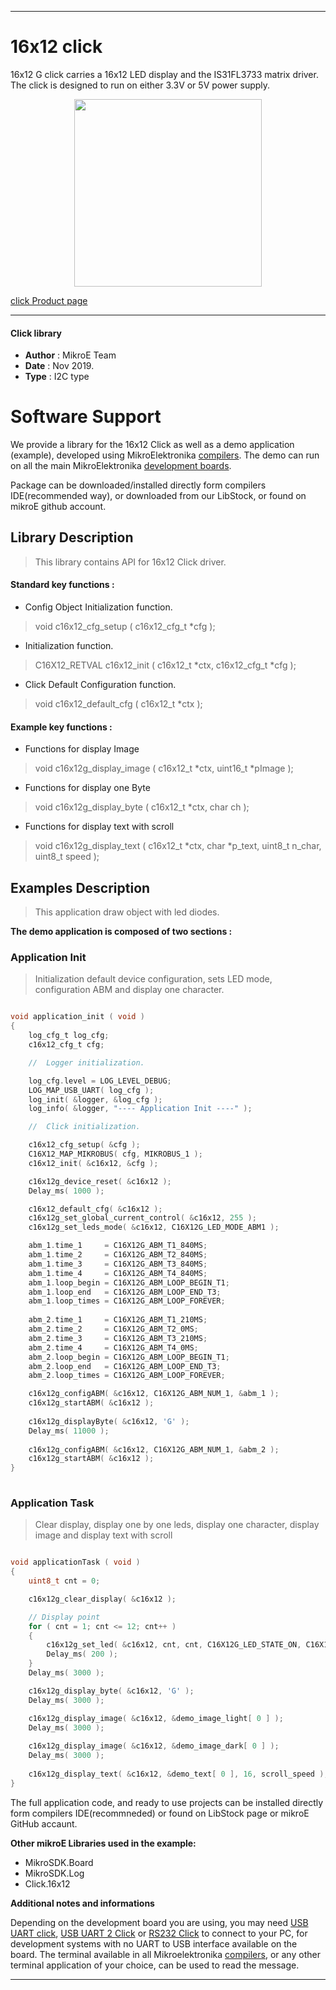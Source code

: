 
---
# 16x12 click

16x12 G click carries a 16x12 LED display and the IS31FL3733 matrix driver. The click is designed to run on either 3.3V or 5V power supply.

<p align="center">
  <img src="https://download.mikroe.com/images/click_for_ide/16x12g_click.png" height=300px>
</p>

[click Product page](https://www.mikroe.com/16x12-g-click)

---


#### Click library 

- **Author**        : MikroE Team
- **Date**          : Nov 2019.
- **Type**          : I2C type


# Software Support

We provide a library for the 16x12 Click 
as well as a demo application (example), developed using MikroElektronika 
[compilers](https://shop.mikroe.com/compilers). 
The demo can run on all the main MikroElektronika [development boards](https://shop.mikroe.com/development-boards).

Package can be downloaded/installed directly form compilers IDE(recommended way), or downloaded from our LibStock, or found on mikroE github account. 

## Library Description

> This library contains API for 16x12 Click driver.

#### Standard key functions :

- Config Object Initialization function.
> void c16x12_cfg_setup ( c16x12_cfg_t *cfg ); 
 
- Initialization function.
> C16X12_RETVAL c16x12_init ( c16x12_t *ctx, c16x12_cfg_t *cfg );

- Click Default Configuration function.
> void c16x12_default_cfg ( c16x12_t *ctx );


#### Example key functions :

- Functions for display Image 
> void c16x12g_display_image ( c16x12_t *ctx, uint16_t *pImage );

- Functions for display one Byte
> void c16x12g_display_byte ( c16x12_t *ctx, char ch );

- Functions for display text with scroll 
> void c16x12g_display_text ( c16x12_t *ctx, char *p_text, uint8_t n_char, uint8_t speed );

## Examples Description

>  This application draw object with led diodes.

**The demo application is composed of two sections :**

### Application Init 

> Initialization default device configuration, sets LED mode, 
> configuration ABM and display one character.


```c

void application_init ( void )
{
    log_cfg_t log_cfg;
    c16x12_cfg_t cfg;

    //  Logger initialization.

    log_cfg.level = LOG_LEVEL_DEBUG;
    LOG_MAP_USB_UART( log_cfg );
    log_init( &logger, &log_cfg );
    log_info( &logger, "---- Application Init ----" );

    //  Click initialization.

    c16x12_cfg_setup( &cfg );
    C16X12_MAP_MIKROBUS( cfg, MIKROBUS_1 );
    c16x12_init( &c16x12, &cfg );

    c16x12g_device_reset( &c16x12 );
    Delay_ms( 1000 );

    c16x12_default_cfg( &c16x12 );
    c16x12g_set_global_current_control( &c16x12, 255 );
    c16x12g_set_leds_mode( &c16x12, C16X12G_LED_MODE_ABM1 );

    abm_1.time_1     = C16X12G_ABM_T1_840MS;
    abm_1.time_2     = C16X12G_ABM_T2_840MS;
    abm_1.time_3     = C16X12G_ABM_T3_840MS;
    abm_1.time_4     = C16X12G_ABM_T4_840MS;
    abm_1.loop_begin = C16X12G_ABM_LOOP_BEGIN_T1;
    abm_1.loop_end   = C16X12G_ABM_LOOP_END_T3;
    abm_1.loop_times = C16X12G_ABM_LOOP_FOREVER;
    
    abm_2.time_1     = C16X12G_ABM_T1_210MS;
    abm_2.time_2     = C16X12G_ABM_T2_0MS;
    abm_2.time_3     = C16X12G_ABM_T3_210MS;
    abm_2.time_4     = C16X12G_ABM_T4_0MS;
    abm_2.loop_begin = C16X12G_ABM_LOOP_BEGIN_T1;
    abm_2.loop_end   = C16X12G_ABM_LOOP_END_T3;
    abm_2.loop_times = C16X12G_ABM_LOOP_FOREVER;

    c16x12g_configABM( &c16x12, C16X12G_ABM_NUM_1, &abm_1 );
    c16x12g_startABM( &c16x12 );
    
    c16x12g_displayByte( &c16x12, 'G' );
    Delay_ms( 11000 );
    
    c16x12g_configABM( &c16x12, C16X12G_ABM_NUM_1, &abm_2 );
    c16x12g_startABM( &c16x12 );
}
  
```

### Application Task

> Clear display, display one by one leds, display one character,
> display image and display text with scroll


```c

void applicationTask ( void )
{
    uint8_t cnt = 0;

    c16x12g_clear_display( &c16x12 );

    // Display point
    for ( cnt = 1; cnt <= 12; cnt++ )
    {
        c16x12g_set_led( &c16x12, cnt, cnt, C16X12G_LED_STATE_ON, C16X12G_STOP_SETTINGS );
        Delay_ms( 200 );
    }
    Delay_ms( 3000 );

    c16x12g_display_byte( &c16x12, 'G' );
    Delay_ms( 3000 );

    c16x12g_display_image( &c16x12, &demo_image_light[ 0 ] );
    Delay_ms( 3000 );
    
    c16x12g_display_image( &c16x12, &demo_image_dark[ 0 ] );
    Delay_ms( 3000 );
    
    c16x12g_display_text( &c16x12, &demo_text[ 0 ], 16, scroll_speed );
} 

```

The full application code, and ready to use projects can be  installed directly form compilers IDE(recommneded) or found on LibStock page or mikroE GitHub accaunt.

**Other mikroE Libraries used in the example:** 

- MikroSDK.Board
- MikroSDK.Log
- Click.16x12

**Additional notes and informations**

Depending on the development board you are using, you may need 
[USB UART click](https://shop.mikroe.com/usb-uart-click), 
[USB UART 2 Click](https://shop.mikroe.com/usb-uart-2-click) or 
[RS232 Click](https://shop.mikroe.com/rs232-click) to connect to your PC, for 
development systems with no UART to USB interface available on the board. The 
terminal available in all Mikroelektronika 
[compilers](https://shop.mikroe.com/compilers), or any other terminal application 
of your choice, can be used to read the message.



---
